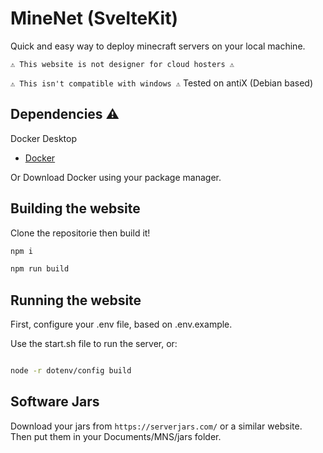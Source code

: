# MineNet (SvelteKit)

Quick and easy way to deploy minecraft servers on your local machine.

`⚠ This website is not designer for cloud hosters ⚠`

`⚠ This isn't compatible with windows ⚠`
Tested on antiX (Debian based)


## Dependencies ⚠

Docker Desktop
- [Docker](https://www.docker.com/)

Or Download Docker using your package manager.

## Building the website


Clone the repositorie then build it!

```bash
npm i

npm run build
```

## Running the website

First, configure your .env file, based on .env.example.

Use the start.sh file to run the server, or:
```bash

node -r dotenv/config build

```

## Software Jars

Download your jars from `https://serverjars.com/` or a similar website.
Then put them in your Documents/MNS/jars folder.